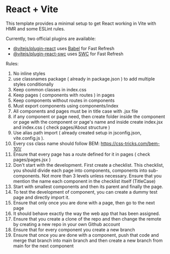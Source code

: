 # React + Vite

This template provides a minimal setup to get React working in Vite with HMR and some ESLint rules.

Currently, two official plugins are available:

- [@vitejs/plugin-react](https://github.com/vitejs/vite-plugin-react/blob/main/packages/plugin-react/README.md) uses [Babel](https://babeljs.io/) for Fast Refresh
- [@vitejs/plugin-react-swc](https://github.com/vitejs/vite-plugin-react-swc) uses [SWC](https://swc.rs/) for Fast Refresh

Rules:

1. No inline styles
2. use classnames package ( already in package.json ) to add multiple styles conditionally
3. Keep common classes in index.css
4. Keep pages ( components with routes ) in pages
5. Keep components without routes in components
6. Must export components using components/index
7. All components and pages must be in title case with .jsx file
8. if any component or page need, then create folder inside the component or page with the component or page's name and inside create index.jsx and index.css ( check pages/About structure )
9. Use alias path import ( already created setup in jsconfig.json, vite.config.js ).
10. Every css class name should follow BEM: https://css-tricks.com/bem-101/
11. Ensure that every page has a route defined for it in pages ( check pages/pages.jsx )
12. Don't start with the development. First create a checklist. This checklist, you should divide each page into components, components into sub-components. Not more than 3 levels unless necessary. Ensure that you mention the name each component in the checklist itself (TitleCase)
13. Start with smallest components and then its parent and finally the page.
14. To test the development of component, you can create a dummy test page and directly import it.
15. Ensure that only once you are done with a page, then go to the next page
16. It should behave exactly the way the web app that has been assigned.
17. Ensure that you create a clone of the repo and then change the remote by creating a new repo in your own Github account
18. Ensure that for every component you create a new branch
19. Ensure that once you are done with a component, push that code and merge that branch into main branch and then create a new branch from main for the next component
